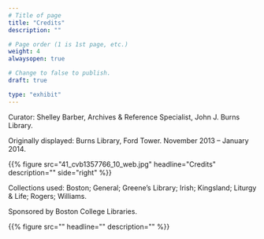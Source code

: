 ```yaml
---
# Title of page
title: "Credits"
description: ""

# Page order (1 is 1st page, etc.)
weight: 4
alwaysopen: true

# Change to false to publish.
draft: true

type: "exhibit"
---
```


Curator: Shelley Barber, Archives & Reference Specialist, John J. Burns Library.

Originally displayed: Burns Library, Ford Tower. November 2013 – January 2014.

{{% figure src="41_cvb1357766_10_web.jpg"
           headline="Credits"
           description=""
           side="right" %}}

Collections used: Boston; General; Greene’s Library; Irish; Kingsland; Liturgy & Life; Rogers; Williams.

Sponsored by Boston College Libraries.

{{% figure src=""
           headline=""
           description="" %}}
